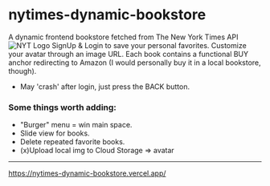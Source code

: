 # nytimes-dynamic-bookstore
A dynamic frontend bookstore fetched from The New York Times API
![NYT Logo](https://upload.wikimedia.org/wikipedia/commons/0/02/The_New_York_Times_Logo.svg)
SignUp & Login to save your personal favorites. Customize your avatar through an image URL.
Each book contains a functional BUY anchor redirecting to Amazon (I would personally buy it in a local bookstore, though).
- May 'crash' after login, just press the BACK button.
### Some things worth adding:
- "Burger" menu = win main space.
- Slide view for books.
- Delete repeated favorite books.
- (x)Upload local img to Cloud Storage => avatar
--------
https://nytimes-dynamic-bookstore.vercel.app/
